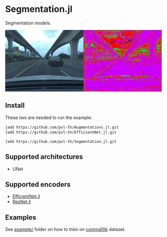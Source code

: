 # Segmentation.jl

Segmentation models.

![](https://github.com/pxl-th/Segmentation.jl/blob/master/res/output.gif?raw=true)

## Install

These two are needed to run the example:

```
]add https://github.com/pxl-th/Augmentations.jl.git
]add https://github.com/pxl-th/EfficientNet.jl.git
```

```
]add https://github.com/pxl-th/Segmentation.jl.git
```

## Supported architectures

- UNet

## Supported encoders

- [EfficientNet.jl](https://github.com/pxl-th/EfficientNet.jl)
- [ResNet.jl](https://github.com/pxl-th/ResNet.jl)

## Examples

See [example/](https://github.com/pxl-th/Segmentation.jl/tree/master/example) folder
on how to train on [comma10k](https://github.com/commaai/comma10k) dataset.

